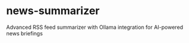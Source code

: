 # news-summarizer
Advanced RSS feed summarizer with Ollama integration for AI-powered news briefings
